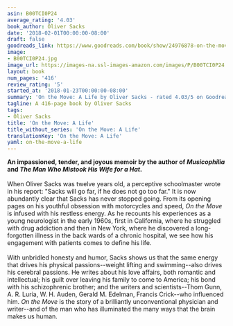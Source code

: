 ```yaml
---
asin: B00TCI0P24
average_rating: '4.03'
book_author: Oliver Sacks
date: '2018-02-01T00:00:00-08:00'
draft: false
goodreads_link: https://www.goodreads.com/book/show/24976878-on-the-move
image:
- B00TCI0P24.jpg
image_url: https://images-na.ssl-images-amazon.com/images/P/B00TCI0P24.01._SCLZZZZZZZ.jpg
layout: book
num_pages: '416'
review_rating: '5'
started_at: '2018-01-23T00:00:00-08:00'
summary: 'On the Move: A Life by Oliver Sacks - rated 4.03/5 on Goodreads'
tagline: A 416-page book by Oliver Sacks
tags:
- Oliver Sacks
title: 'On the Move: A Life'
title_without_series: 'On the Move: A Life'
translationKey: 'On the Move: A Life'
yaml: on-the-move-a-life
---
```


<b>An impassioned, tender, and joyous memoir by the author of <i>Musicophilia</i> and <i>The Man Who Mistook His Wife for a Hat</i>.</b> <br /><br />When Oliver Sacks was twelve years old, a perceptive schoolmaster wrote in his report: "Sacks will go far, if he does not go too far." It is now abundantly clear that Sacks has never stopped going. From its opening pages on his youthful obsession with motorcycles and speed, <i>On the Move</i> is infused with his restless energy. As he recounts his experiences as a young neurologist in the early 1960s, first in California, where he struggled with drug addiction and then in New York, where he discovered a long-forgotten illness in the back wards of a chronic hospital, we see how his engagement with patients comes to define his life.<br /><br />With unbridled honesty and humor, Sacks shows us that the same energy that drives his physical passions--weight lifting and swimming--also drives his cerebral passions. He writes about his love affairs, both romantic and intellectual; his guilt over leaving his family to come to America; his bond with his schizophrenic brother; and the writers and scientists--Thom Gunn, A. R. Luria, W. H. Auden, Gerald M. Edelman, Francis Crick--who influenced him. <i>On the Move</i> is the story of a brilliantly unconventional physician and writer--and of the man who has illuminated the many ways that the brain makes us human.